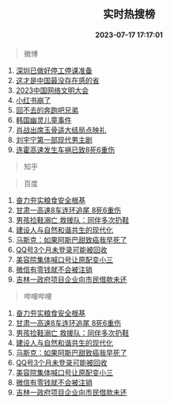 <div align="center"><h2>实时热搜榜</h2><h4>2023-07-17 17:17:01</h4></div>

> 微博  

1. [深圳已做好停工停课准备](https://s.weibo.com/weibo?q=%23%E6%B7%B1%E5%9C%B3%E5%B7%B2%E5%81%9A%E5%A5%BD%E5%81%9C%E5%B7%A5%E5%81%9C%E8%AF%BE%E5%87%86%E5%A4%87%23&t=31&band_rank=1&Refer=top)<br />
2. [这才是中国最没存在感的省](https://s.weibo.com/weibo?q=%E8%BF%99%E6%89%8D%E6%98%AF%E4%B8%AD%E5%9B%BD%E6%9C%80%E6%B2%A1%E5%AD%98%E5%9C%A8%E6%84%9F%E7%9A%84%E7%9C%81&t=31&band_rank=2&Refer=top)<br />
3. [2023中国网络文明大会](https://s.weibo.com/weibo?q=%232023%E4%B8%AD%E5%9B%BD%E7%BD%91%E7%BB%9C%E6%96%87%E6%98%8E%E5%A4%A7%E4%BC%9A%23&t=31&band_rank=3&Refer=top)<br />
4. [小红书崩了](https://s.weibo.com/weibo?q=%E5%B0%8F%E7%BA%A2%E4%B9%A6%E5%B4%A9%E4%BA%86&t=31&band_rank=4&Refer=top)<br />
5. [回不去的奔跑吧兄弟](https://s.weibo.com/weibo?q=%23%E5%9B%9E%E4%B8%8D%E5%8E%BB%E7%9A%84%E5%A5%94%E8%B7%91%E5%90%A7%E5%85%84%E5%BC%9F%23&t=31&band_rank=5&Refer=top)<br />
6. [韩国幽灵儿童事件](https://s.weibo.com/weibo?q=%E9%9F%A9%E5%9B%BD%E5%B9%BD%E7%81%B5%E5%84%BF%E7%AB%A5%E4%BA%8B%E4%BB%B6&t=31&band_rank=6&Refer=top)<br />
7. [肖战出席玉骨遥大结局点映礼](https://s.weibo.com/weibo?q=%23%E8%82%96%E6%88%98%E5%87%BA%E5%B8%AD%E7%8E%89%E9%AA%A8%E9%81%A5%E5%A4%A7%E7%BB%93%E5%B1%80%E7%82%B9%E6%98%A0%E7%A4%BC%23&t=31&band_rank=7&Refer=top)<br />
8. [刘宇宁第一部现代男主剧](https://s.weibo.com/weibo?q=%23%E5%88%98%E5%AE%87%E5%AE%81%E7%AC%AC%E4%B8%80%E9%83%A8%E7%8E%B0%E4%BB%A3%E7%94%B7%E4%B8%BB%E5%89%A7%23&t=31&band_rank=8&Refer=top)<br />
9. [连霍高速发生车祸已致8死6重伤](https://s.weibo.com/weibo?q=%23%E8%BF%9E%E9%9C%8D%E9%AB%98%E9%80%9F%E5%8F%91%E7%94%9F%E8%BD%A6%E7%A5%B8%E5%B7%B2%E8%87%B48%E6%AD%BB6%E9%87%8D%E4%BC%A4%23&t=31&band_rank=9&Refer=top)<br />

> 知乎  


> 百度  

1. [奋力夯实粮食安全根基](https://www.baidu.com/s?wd=%E5%A5%8B%E5%8A%9B%E5%A4%AF%E5%AE%9E%E7%B2%AE%E9%A3%9F%E5%AE%89%E5%85%A8%E6%A0%B9%E5%9F%BA&sa=fyb_news&rsv_dl=fyb_news)<br />
2. [甘肃一高速8车连环追尾 8死6重伤](https://www.baidu.com/s?wd=%E7%94%98%E8%82%83%E4%B8%80%E9%AB%98%E9%80%9F8%E8%BD%A6%E8%BF%9E%E7%8E%AF%E8%BF%BD%E5%B0%BE+8%E6%AD%BB6%E9%87%8D%E4%BC%A4&sa=fyb_news&rsv_dl=fyb_news)<br />
3. [男孩捡鞋溺亡 救援队：同伴多次扔鞋](https://www.baidu.com/s?wd=%E7%94%B7%E5%AD%A9%E6%8D%A1%E9%9E%8B%E6%BA%BA%E4%BA%A1+%E6%95%91%E6%8F%B4%E9%98%9F%EF%BC%9A%E5%90%8C%E4%BC%B4%E5%A4%9A%E6%AC%A1%E6%89%94%E9%9E%8B&sa=fyb_news&rsv_dl=fyb_news)<br />
4. [建设人与自然和谐共生的现代化](https://www.baidu.com/s?wd=%E5%BB%BA%E8%AE%BE%E4%BA%BA%E4%B8%8E%E8%87%AA%E7%84%B6%E5%92%8C%E8%B0%90%E5%85%B1%E7%94%9F%E7%9A%84%E7%8E%B0%E4%BB%A3%E5%8C%96&sa=fyb_news&rsv_dl=fyb_news)<br />
5. [马斯克：如果阿斯巴甜致癌我早死了](https://www.baidu.com/s?wd=%E9%A9%AC%E6%96%AF%E5%85%8B%EF%BC%9A%E5%A6%82%E6%9E%9C%E9%98%BF%E6%96%AF%E5%B7%B4%E7%94%9C%E8%87%B4%E7%99%8C%E6%88%91%E6%97%A9%E6%AD%BB%E4%BA%86&sa=fyb_news&rsv_dl=fyb_news)<br />
6. [QQ号3个月未登录可能被回收](https://www.baidu.com/s?wd=QQ%E5%8F%B73%E4%B8%AA%E6%9C%88%E6%9C%AA%E7%99%BB%E5%BD%95%E5%8F%AF%E8%83%BD%E8%A2%AB%E5%9B%9E%E6%94%B6&sa=fyb_news&rsv_dl=fyb_news)<br />
7. [美容院集体喊口号让原配变小三](https://www.baidu.com/s?wd=%E7%BE%8E%E5%AE%B9%E9%99%A2%E9%9B%86%E4%BD%93%E5%96%8A%E5%8F%A3%E5%8F%B7%E8%AE%A9%E5%8E%9F%E9%85%8D%E5%8F%98%E5%B0%8F%E4%B8%89&sa=fyb_news&rsv_dl=fyb_news)<br />
8. [微信有零钱就不会被注销](https://www.baidu.com/s?wd=%E5%BE%AE%E4%BF%A1%E6%9C%89%E9%9B%B6%E9%92%B1%E5%B0%B1%E4%B8%8D%E4%BC%9A%E8%A2%AB%E6%B3%A8%E9%94%80&sa=fyb_news&rsv_dl=fyb_news)<br />
9. [吉林一政府项目企业向市民借款未还](https://www.baidu.com/s?wd=%E5%90%89%E6%9E%97%E4%B8%80%E6%94%BF%E5%BA%9C%E9%A1%B9%E7%9B%AE%E4%BC%81%E4%B8%9A%E5%90%91%E5%B8%82%E6%B0%91%E5%80%9F%E6%AC%BE%E6%9C%AA%E8%BF%98&sa=fyb_news&rsv_dl=fyb_news)<br />

> 哔哩哔哩  

1. [奋力夯实粮食安全根基](https://www.baidu.com/s?wd=%E5%A5%8B%E5%8A%9B%E5%A4%AF%E5%AE%9E%E7%B2%AE%E9%A3%9F%E5%AE%89%E5%85%A8%E6%A0%B9%E5%9F%BA&sa=fyb_news&rsv_dl=fyb_news)<br />
2. [甘肃一高速8车连环追尾 8死6重伤](https://www.baidu.com/s?wd=%E7%94%98%E8%82%83%E4%B8%80%E9%AB%98%E9%80%9F8%E8%BD%A6%E8%BF%9E%E7%8E%AF%E8%BF%BD%E5%B0%BE+8%E6%AD%BB6%E9%87%8D%E4%BC%A4&sa=fyb_news&rsv_dl=fyb_news)<br />
3. [男孩捡鞋溺亡 救援队：同伴多次扔鞋](https://www.baidu.com/s?wd=%E7%94%B7%E5%AD%A9%E6%8D%A1%E9%9E%8B%E6%BA%BA%E4%BA%A1+%E6%95%91%E6%8F%B4%E9%98%9F%EF%BC%9A%E5%90%8C%E4%BC%B4%E5%A4%9A%E6%AC%A1%E6%89%94%E9%9E%8B&sa=fyb_news&rsv_dl=fyb_news)<br />
4. [建设人与自然和谐共生的现代化](https://www.baidu.com/s?wd=%E5%BB%BA%E8%AE%BE%E4%BA%BA%E4%B8%8E%E8%87%AA%E7%84%B6%E5%92%8C%E8%B0%90%E5%85%B1%E7%94%9F%E7%9A%84%E7%8E%B0%E4%BB%A3%E5%8C%96&sa=fyb_news&rsv_dl=fyb_news)<br />
5. [马斯克：如果阿斯巴甜致癌我早死了](https://www.baidu.com/s?wd=%E9%A9%AC%E6%96%AF%E5%85%8B%EF%BC%9A%E5%A6%82%E6%9E%9C%E9%98%BF%E6%96%AF%E5%B7%B4%E7%94%9C%E8%87%B4%E7%99%8C%E6%88%91%E6%97%A9%E6%AD%BB%E4%BA%86&sa=fyb_news&rsv_dl=fyb_news)<br />
6. [QQ号3个月未登录可能被回收](https://www.baidu.com/s?wd=QQ%E5%8F%B73%E4%B8%AA%E6%9C%88%E6%9C%AA%E7%99%BB%E5%BD%95%E5%8F%AF%E8%83%BD%E8%A2%AB%E5%9B%9E%E6%94%B6&sa=fyb_news&rsv_dl=fyb_news)<br />
7. [美容院集体喊口号让原配变小三](https://www.baidu.com/s?wd=%E7%BE%8E%E5%AE%B9%E9%99%A2%E9%9B%86%E4%BD%93%E5%96%8A%E5%8F%A3%E5%8F%B7%E8%AE%A9%E5%8E%9F%E9%85%8D%E5%8F%98%E5%B0%8F%E4%B8%89&sa=fyb_news&rsv_dl=fyb_news)<br />
8. [微信有零钱就不会被注销](https://www.baidu.com/s?wd=%E5%BE%AE%E4%BF%A1%E6%9C%89%E9%9B%B6%E9%92%B1%E5%B0%B1%E4%B8%8D%E4%BC%9A%E8%A2%AB%E6%B3%A8%E9%94%80&sa=fyb_news&rsv_dl=fyb_news)<br />
9. [吉林一政府项目企业向市民借款未还](https://www.baidu.com/s?wd=%E5%90%89%E6%9E%97%E4%B8%80%E6%94%BF%E5%BA%9C%E9%A1%B9%E7%9B%AE%E4%BC%81%E4%B8%9A%E5%90%91%E5%B8%82%E6%B0%91%E5%80%9F%E6%AC%BE%E6%9C%AA%E8%BF%98&sa=fyb_news&rsv_dl=fyb_news)<br />
